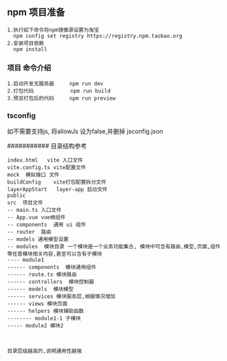 ## npm 项目准备
```text
1.执行如下命令将npm镜像源设置为淘宝
  npm config set registry https://registry.npm.taobao.org
2.安装项目依赖
  npm install  
```


### 项目 命令介绍
```text
1.启动开发无服务器     npm run dev
2.打包代码            npm run build
3.预览打包后的代码     npm run preview
```


### tsconfig
如不需要支持js, 将allowJs 设为false,并删掉  jsconfig.json


########### 目录结构参考
```text
index.html   vite 入口文件 
vite.config.ts vite配置文件
mock  模拟接口 文件
buildConfig    vite打包配置拆分文件
layerAppStart   layer-app 启动文件  
public
src  项目文件
-- main.ts 入口文件
-- App.vue vue根组件
-- components  通用 ui 组件
-- router  路由
-- models 通用模型设置
-- modules  模块目录 一个模块是一个业务功能集合, 模块中可含有路由,模型,页面,组件等任意模块相关内容,甚至可以含有子模块
---- module1
------ components  模块通用组件
------ route.ts 模块路由
------ controllers  模块控制器
------ models  模块模型
------ services 模块服务层,根据情况增加
------ views 模块页面
------ helpers 模块辅助函数
-------- module1-1 子模块
----- module2 模块2



目录层级越高的,说明通用性越强
```
